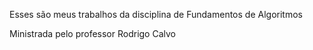 Esses são meus trabalhos da disciplina de Fundamentos de Algoritmos

Ministrada pelo professor Rodrigo Calvo
